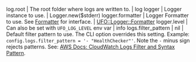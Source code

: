 log.root | The root folder where logs are written to. | log
logger | Logger instance to use. | Logger.new($stderr)
logger.formatter | Logger Formatter to use. See [Formatter](https://ruby-doc.org/stdlib-2.7.1/libdoc/logger/rdoc/Logger/Formatter.html) for interface. | [UFO::Logger::Formatter](https://github.com/boltops-tools/ufo/blob/master/lib/ufo/logger/formatter.rb)
logger.level | Can also be set with `UFO_LOG_LEVEL` env var | info
logs.filter_pattern | nil | Default filter pattern to use. The CLI option overrides this setting. Example: `config.logs.filter_pattern = '- "HealthChecker"'`. Note the `-` minus sign rejects patterns. See: [AWS Docs: CloudWatch Logs Filter and Syntax Pattern](https://docs.aws.amazon.com/AmazonCloudWatch/latest/logs/FilterAndPatternSyntax.html).